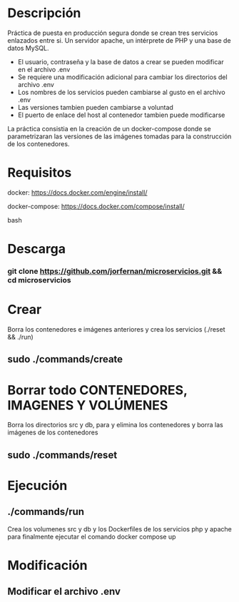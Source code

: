# Descripción

Práctica de puesta en producción segura donde se crean tres servicios enlazados entre si. Un servidor apache, un intérprete de PHP y una base de datos MySQL.

- El usuario, contraseña y la base de datos a crear se pueden modificar en el archivo .env
- Se requiere una modificación adicional para cambiar los directorios del archivo .env
- Los nombres de los servicios pueden cambiarse al gusto en el archivo .env
- Las versiones tambien pueden cambiarse a voluntad
- El puerto de enlace del host al contenedor tambien puede modificarse

La práctica consistia en la creación de un docker-compose donde se parametrizaran las versiones de las imágenes tomadas para la construcción de los contenedores.

# Requisitos
docker: https://docs.docker.com/engine/install/

docker-compose: https://docs.docker.com/compose/install/

bash

# Descarga
###    git clone https://github.com/jorfernan/microservicios.git && cd microservicios

# Crear
Borra los contenedores e imágenes anteriores y crea los servicios (./reset && ./run)

##  sudo ./commands/create

# Borrar todo CONTENEDORES, IMAGENES Y VOLÚMENES
Borra los directorios src y db, para y elimina los contenedores y borra las imágenes de los contenedores
##  sudo ./commands/reset

# Ejecución
##  ./commands/run
Crea los volumenes src y db y los Dockerfiles de los servicios php y apache para finalmente ejecutar el comando docker compose up

# Modificación
##    Modificar el archivo **.env**

